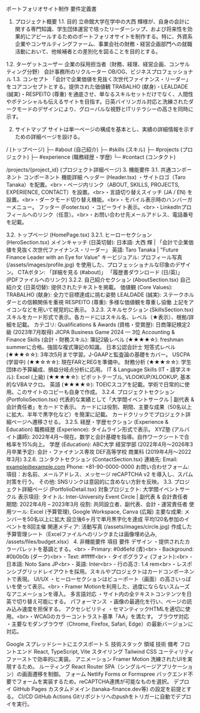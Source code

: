 ポートフォリオサイト制作 要件定義書 
1. プロジェクト概要
1.1. 目的
立命館大学在学中の大西 輝様が、自身の会計に関する専門知識、学生団体運営で培ったリーダーシップ、および将来性を効果的にアピールするためのポートフォリオサイトを制作する。特に、外資系企業やコンサルティングファーム、事業会社の財務・経営企画部門への就職活動において、他候補者との差別化を図ることを目的とする。

1.2. ターゲットユーザー
企業の採用担当者（財務、経理、経営企画、コンサルティング分野）
会計事務所のリクルーター
OB/OG、ビジネスプロフェッショナル
1.3. コンセプト
「会計で企業価値を見抜く次世代ファイナンス・リーダー」をコアコンセプトとする。提供された価値観 TRABALHO (献身)・LEALDADE (誠実)・RESPEITO (尊重) を通底させ、単なるスキルセットだけでなく、人間性やポテンシャルも伝えるサイトを目指す。日英バイリンガル対応と洗練されたダークモードのデザインにより、グローバルな視野とITリテラシーの高さを同時に示す。

2. サイトマップ
サイトは単一ページの構成を基本とし、実績の詳細情報を示すための詳細ページを設ける。

/ (トップページ)
├─ #about (自己紹介)
├─ #skills (スキル)
├─ #projects (プロジェクト)
├─ #experience (職務経歴・学歴)
└─ #contact (コンタクト)

/projects/{project_id} (プロジェクト詳細ページ)
3. 機能要件
3.1. 共通コンポーネント
コンポーネント	機能詳細
ヘッダー (Header.tsx)	・サイトロゴ（Taro Tanaka）を配置。&lt;br>・ページ内リンク（ABOUT, SKILLS, PROJECTS, EXPERIENCE, CONTACT）を設置。&lt;br>・言語切り替えスイッチ (JA / EN) を設置。&lt;br>・ダークモード切り替え機能。&lt;br>・モバイル表示時のハンバーガーメニュー。
フッター (Footer.tsx)	・コピーライト表示。&lt;br>・LinkedInプロフィールへのリンク（任意）。&lt;br>・お問い合わせ先メールアドレス、電話番号を記載。

3.2. トップページ (HomePage.tsx)
3.2.1. ヒーローセクション (HeroSection.tsx)
メインキャッチ (日英切替):
日本語: 大西 輝 | 「会計で企業価値を見抜く次世代ファイナンス・リーダー」
英語: Taro Tanaka | "Future Finance Leader with an Eye for Value"
キービジュアル: プロフィール写真 (/assets/images/profile.jpg) を使用した、プロフェッショナルな印象のデザイン。
CTAボタン:
「詳細を見る (#about)」
「履歴書ダウンロード (日/英)」 (PDFファイルへのリンク)
3.2.2. 自己紹介セクション (AboutSection.tsx)
自己紹介文 (日英切替): 提供されたテキストを掲載。
価値観 (Core Values):
TRABALHO (献身): 全力で目標達成に挑む姿勢
LEALDADE (誠実): ステークホルダーとの信頼関係を重視
RESPEITO (尊重): 多様な価値観を尊重し協働 上記をアイコンなどを用いて視覚的に表示。
3.2.3. スキルセクション (SkillsSection.tsx)
スキルをカード形式で表示。各カードにはスキル名、レベル（★表示）、根拠/詳細を記載。
カテゴリ:
Qualifications & Awards (資格・受賞歴):
日商簿記検定2級 (2023年7月取得)
JICPA Business Game 2024 — 3位
Accounting & Finance Skills (会計・財務スキル):
簿記2級レベル (★★★★☆): freshman summerに合格。強固な複式簿記の知識。
日本公認会計士 短答式レベル (★★★☆☆): 3年次5月まで学習。J-GAAPと監査論の基礎をカバー。
USCPA (学習中) (★★☆☆☆): 現在FARとREGを準備中。
財務分析 (★★★☆☆): 学生団体の予算編成、損益分岐点分析に応用。
IT & Language Skills (IT・語学スキル):
Excel (上級) (★★★★☆): ピボットテーブル, VLOOKUP/XLOOKUP, 基本的なVBAマクロ。
英語 (★★★★☆): TOEICスコアを記載。学術で日常的に使用。このサイトのコピーも自身で作成。
3.2.4. プロジェクトセクション (PortfolioSection.tsx)
代表的な実績として「大学間イベントサークル | 副代表 & 会計責任者」をカードで表示。
カードには役割、期間、主要な成果（50名以上に拡大、半年で黒字化など）を簡潔に記載。
カードクリックでプロジェクト詳細ページへ遷移させる。
3.2.5. 経歴・学歴セクション (Experience & Education)
職務経歴 (Experience):
タイムライン形式で表示。
XYZ塾 (アルバイト講師): 2022年4月～現在。数学と会計基礎を指導。自作ワークシートで合格率を15%向上。
学歴 (Education):
ABC大学 経営学部 (2022年4月～2026年3月卒業予定): 会計・ファイナンス専攻
DEF高等学校 商業科 (2019年4月～2022年3月)
3.2.6. コンタクトセクション (ContactSection.tsx)
連絡先:
Email: example@example.com
Phone: +81-90-0000-0000
お問い合わせフォーム:
項目：お名前、メールアドレス、メッセージ
reCAPTCHA v2 を導入し、スパム対策を行う。
その他: SNSリンクは意図的に含めない方針を反映。
3.3. プロジェクト詳細ページ (PortfolioDetail.tsx)
対象プロジェクト: 大学間イベントサークル
表示項目:
タイトル: Inter-University Event Circle | 副代表 & 会計責任者
期間: 2022年4月 – 2023年3月
役割: 共同設立者、副代表、会計・運営責任者
使用ツール: Excel (予算管理), Google Workspace, Canva (広報)
主要な成果:
メンバーを50名以上に拡大
設立後6ヶ月で単月黒字化を達成
平均120名参加のイベントを8回主催
関連メディア:
活動写真 (/assets/images/circle.jpg)
作成した予算管理シート（Excelファイルへのリンクまたは画像埋め込み, /assets/files/budget.xlsx）
4. 非機能要件
項目	要件
デザイン	・提供されたカラーパレットを基調とする。&lt;br> - Primary: #0d6efd (青)&lt;br> - Background: #0b0b0b (ダーク)&lt;br> - Text: #ffffff&lt;br>・タイポグラフィ (フォント):&lt;br> - 日本語: Noto Sans JP&lt;br> - 英語: Inter&lt;br> - 行の高さ: 1.4 rem&lt;br>・レスポンシブグリッドレイアウトを採用。スキルやプロジェクトはカードコンポーネントで表現。
UI/UX	・ヒーローセクションはビューポート（画面）の高さいっぱいを使って表示。&lt;br>・Framer Motionを利用した、過度にならないスムーズなアニメーションを導入。
多言語対応	・サイト内の全テキストコンテンツを日英で切り替え可能にする。
パフォーマンス	・画像の最適化を行い、ページの読み込み速度を担保する。
アクセシビリティ	・セマンティックHTMLを適切に使用。&lt;br>・WCAGのカラーコントラスト基準「AA」を満たす。
ブラウザ対応	・主要なモダンブラウザ（Chrome, Firefox, Safari, Edge）の最新バージョンに対応。

Google スプレッドシートにエクスポート
5. 技術スタック
領域	技術	備考
フロントエンド	React, TypeScript, Vite	
スタイリング	Tailwind CSS	ユーティリティファーストで効率的に実装。
アニメーション	Framer Motion	洗練されたUIを実現するため。
ルーティング	React Router	SPA（シングルページアプリケーション）の画面遷移を制御。
フォーム	Netlify Forms or Formspree	バックエンド不要でフォームを実装するため。reCAPTCHA連携が可能なものを選択。
デプロイ	GitHub Pages	カスタムドメイン (tanaka-finance.dev等) の設定を前提とする。
CI/CD	GitHub Actions	Gitリポジトリへのpushをトリガーに自動でデプロイを実行。
